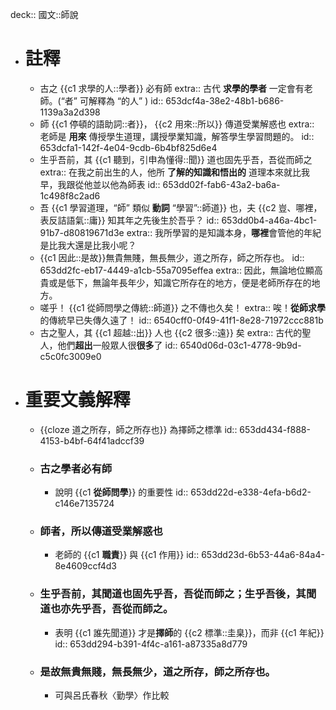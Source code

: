 deck:: 國文::師說

- # 註釋
	- 古之 {{c1 求學的人::學者}} 必有師
	  extra:: 古代 **求學的學者** 一定會有老師。(“者” 可解釋為 “的人” )
	  id:: 653dcf4a-38e2-48b1-b686-1139a3a2d398
	- 師 {{c1 停頓的語助詞::者}}， {{c2 用來::所以}} 傳道受業解惑也
	  extra:: 老師是 **用來** 傳授學生道理，講授學業知識，解答學生學習問題的。
	  id:: 653dcfa1-142f-4e04-9cdb-6b4bf825d6e4
	- 生乎吾前，其 {{c1 聽到，引申為懂得::聞}} 道也固先乎吾，吾從而師之
	  extra:: 在我之前出生的人，他所 **了解的知識和悟出的** 道理本來就比我早，我跟從他並以他為師表
	  id:: 653dd02f-fab6-43a2-ba6a-1c498f8c2ad6
	- 吾 {{c1 學習道理，“師” 類似 **動詞** “學習”::師道}} 也，夫 {{c2 豈、哪裡，表反詰語氣::庸}} 知其年之先後生於吾乎？
	  id:: 653dd0b4-a46a-4bc1-91b7-d80819671d3e
	  extra:: 我所學習的是知識本身，**哪裡**會管他的年紀是比我大還是比我小呢？
	- {{c1 因此::是故}}無貴無賤，無長無少，道之所存，師之所存也。
	  id:: 653dd2fc-eb17-4449-a1cb-55a7095effea
	  extra:: 因此，無論地位顯高貴或是低下，無論年長年少，知識它所存在的地方，便是老師所存在的地方。
	- 嗟乎！ {{c1 從師問學之傳統::師道}} 之不傳也久矣！
	  extra:: 唉！**從師求學**的傳統早已失傳久遠了！
	  id:: 6540cff0-0f49-41f1-8e28-71972ccc881b
	- 古之聖人，其 {{c1 超越::出}} 人也 {{c2 很多::遠}} 矣
	  extra:: 古代的聖人，他們**超出**一般眾人很**很多**了
	  id:: 6540d06d-03c1-4778-9b9d-c5c0fc3009e0
- # 重要文義解釋
	- {{cloze 道之所存，師之所存也}} 為擇師之標準
	  id:: 653dd434-f888-4153-b4bf-64f41adccf39
	- ### 古之學者必有師
		- 說明 {{c1 **從師問學**}} 的重要性
		  id:: 653dd22d-e338-4efa-b6d2-c146e7135724
	- ### 師者，所以傳道受業解惑也
		- 老師的 {{c1 **職責**}} 與 {{c1 作用}}
		  id:: 653dd23d-6b53-44a6-84a4-8e4609ccf4d3
	- ### 生乎吾前，其聞道也固先乎吾，吾從而師之；生乎吾後，其聞道也亦先乎吾，吾從而師之。
		- 表明 {{c1 誰先聞道}} 才是**擇師**的 {{c2 標準::圭臬}}，而非 {{c1 年紀}}
		  id:: 653dd294-b391-4f4c-a161-a87335a8d779
	- ### 是故無貴無賤，無長無少，道之所存，師之所存也。
		- 可與呂氏春秋〈勤學〉作比較